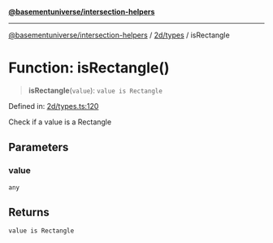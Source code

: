 [**@basementuniverse/intersection-helpers**](../../../README.md)

***

[@basementuniverse/intersection-helpers](../../../README.md) / [2d/types](../README.md) / isRectangle

# Function: isRectangle()

> **isRectangle**(`value`): `value is Rectangle`

Defined in: [2d/types.ts:120](https://github.com/basementuniverse/intersection-helpers/blob/3a364a58f0714fe52065b40529091d774e3a1a50/src/2d/types.ts#L120)

Check if a value is a Rectangle

## Parameters

### value

`any`

## Returns

`value is Rectangle`

